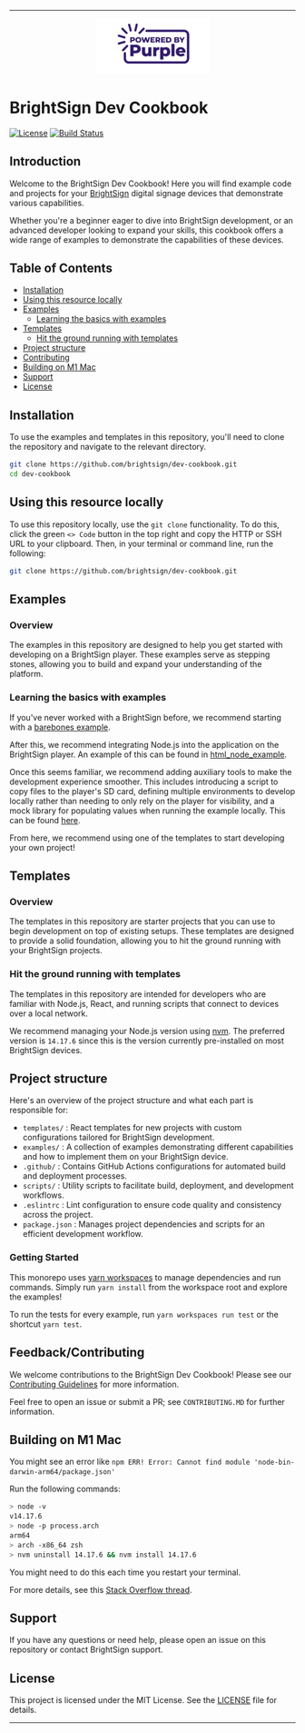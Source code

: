 
---

<p align="center">
  <img src="./PoweredByPurple.jpg" alt="BrightSign Logo" width="200" />
</p>

# BrightSign Dev Cookbook

[![License](https://img.shields.io/github/license/brightsign/dev-cookbook)](LICENSE)
[![Build Status](https://img.shields.io/github/actions/workflow/status/brightsign/dev-cookbook/CI)](https://github.com/brightsign/dev-cookbook/actions)

## Introduction

Welcome to the BrightSign Dev Cookbook! Here you will find example code and projects for your [BrightSign](https://www.brightsign.biz/) digital signage devices that demonstrate various capabilities.

Whether you're a beginner eager to dive into BrightSign development, or an advanced developer looking to expand your skills, this cookbook offers a wide range of examples to demonstrate the capabilities of these devices.

## Table of Contents

- [Installation](#installation)
- [Using this resource locally](#using-this-resource-locally)
- [Examples](#examples)
  - [Learning the basics with examples](#learning-the-basics-with-examples)
- [Templates](#templates)
  - [Hit the ground running with templates](#hit-the-ground-running-with-templates)
- [Project structure](#project-structure)
- [Contributing](#contributing)
- [Building on M1 Mac](#building-on-m1-mac)
- [Support](#support)
- [License](#license)

## Installation

To use the examples and templates in this repository, you'll need to clone the repository and navigate to the relevant directory.

```bash
git clone https://github.com/brightsign/dev-cookbook.git
cd dev-cookbook
```

## Using this resource locally

To use this repository locally, use the `git clone` functionality. To do this, click the green `<> Code` button in the top right and copy the HTTP or SSH URL to your clipboard. Then, in your terminal or command line, run the following:

```bash
git clone https://github.com/brightsign/dev-cookbook.git
```

## Examples

### Overview

The examples in this repository are designed to help you get started with developing on a BrightSign player. These examples serve as stepping stones, allowing you to build and expand your understanding of the platform.

### Learning the basics with examples

If you've never worked with a BrightSign before, we recommend starting with a [barebones example](examples/README.md#1-starter-html-example).

After this, we recommend integrating Node.js into the application on the BrightSign player. An example of this can be found in [html_node_example](examples/node-simple-server-example/readme.md).

Once this seems familiar, we recommend adding auxiliary tools to make the development experience smoother. This includes introducing a script to copy files to the player's SD card, defining multiple environments to develop locally rather than needing to only rely on the player for visibility, and a mock library for populating values when running the example locally. This can be found [here](robust_example).

From here, we recommend using one of the templates to start developing your own project!

## Templates

### Overview

The templates in this repository are starter projects that you can use to begin development on top of existing setups. These templates are designed to provide a solid foundation, allowing you to hit the ground running with your BrightSign projects.

### Hit the ground running with templates

The templates in this repository are intended for developers who are familiar with Node.js, React, and running scripts that connect to devices over a local network.

We recommend managing your Node.js version using [nvm](https://github.com/nvm-sh/nvm/blob/master/README.md). The preferred version is `14.17.6` since this is the version currently pre-installed on most BrightSign devices.

## Project structure

Here's an overview of the project structure and what each part is responsible for:

- `templates/`         : React templates for new projects with custom configurations tailored for BrightSign development.
- `examples/`          : A collection of examples demonstrating different capabilities and how to implement them on your BrightSign device.
- `.github/`          : Contains GitHub Actions configurations for automated build and deployment processes.
- `scripts/`          : Utility scripts to facilitate build, deployment, and development workflows.
- `.eslintrc`         : Lint configuration to ensure code quality and consistency across the project.
- `package.json`      : Manages project dependencies and scripts for an efficient development workflow.

### Getting Started

This monorepo uses [yarn workspaces](https://classic.yarnpkg.com/lang/en/docs/workspaces/) to manage dependencies and run commands. Simply run `yarn install` from the workspace root and explore the examples!

To run the tests for every example, run `yarn workspaces run test` or the shortcut `yarn test`.

## Feedback/Contributing

We welcome contributions to the BrightSign Dev Cookbook! Please see our [Contributing Guidelines](CONTRIBUTING.md) for more information.

Feel free to open an issue or submit a PR; see `CONTRIBUTING.MD` for further information.

## Building on M1 Mac

You might see an error like `npm ERR! Error: Cannot find module 'node-bin-darwin-arm64/package.json'`

Run the following commands:

```bash
> node -v
v14.17.6
> node -p process.arch
arm64
> arch -x86_64 zsh
> nvm uninstall 14.17.6 && nvm install 14.17.6
```

You might need to do this each time you restart your terminal.

For more details, see this [Stack Overflow thread](https://stackoverflow.com/questions/68896696/having-trouble-installing-npm-on-mac-m1).

## Support

If you have any questions or need help, please open an issue on this repository or contact BrightSign support.

## License

This project is licensed under the MIT License. See the [LICENSE](LICENSE) file for details.

---